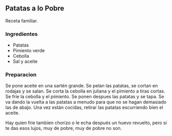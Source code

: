 ## Patatas a lo Pobre

Receta familiar.

### Ingredientes

- Patatas
- Pimiento verde
- Cebolla
- Sal y aceite

### Preparacion

Se pone aceite en una sartén grande.
Se pelan las patatas, se cortan en rodajas y se salan.
Se corta la cebolla en juliana y el pimiento a tiras cortas.
Se fríe la cebolla y el pimiento.
Se ponen despues las patatas y se tapa.
Se va dando la vuelta a las patatas a menudo para que no se hagan demasiado las de abajo.
Una vez están cocidas, retirar las patatas escurriendo bien el aceite.

Hay quien frie tambien chorizo o le echa después un huevo revuelto,
pero si te das esos lujos, muy de pobre, muy de pobre no son.


